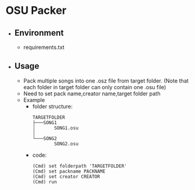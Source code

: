 # OSU Packer
* ## Environment
  * requirements.txt
* ## Usage
  * Pack multiple songs into one .osz file from target folder. (Note that each folder in target folder can only contain one .osu file)
  * Need to set pack name,creator name,target folder path
  * Example
    * folder structure:
        ```
        TARGETFOLDER
        ├───SONG1
        │       SONG1.osu
        │
        └───SONG2
                SONG2.osu
        ```
    * code:
        ```
        (Cmd) set folderpath 'TARGETFOLDER'
        (Cmd) set packname PACKNAME
        (Cmd) set creator CREATOR
        (Cmd) run
        ```